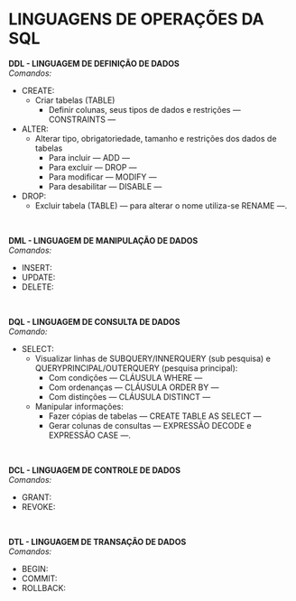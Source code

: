 # **LINGUAGENS DE OPERAÇÕES DA SQL**

**DDL - LINGUAGEM DE DEFINIÇÃO DE DADOS**</br>
*Comandos:*

- CREATE:
  - Criar tabelas (TABLE)
    - Definir colunas, seus tipos de dados e restrições — CONSTRAINTS —</br>
- ALTER:
  - Alterar tipo, obrigatoriedade, tamanho e restrições dos dados de tabelas
    - Para incluir — ADD —
    - Para excluir — DROP —
    - Para modificar — MODIFY — 
    - Para desabilitar — DISABLE — </br>
- DROP:
  - Excluir tabela (TABLE) — para alterar o nome utiliza-se RENAME —.</br>
</br>

**DML - LINGUAGEM DE MANIPULAÇÃO DE DADOS**</br>
*Comandos:*

- INSERT:</br>
- UPDATE:</br>
- DELETE:</br>
</br>

**DQL - LINGUAGEM DE CONSULTA DE DADOS**</br>
*Comando:*

- SELECT:  
  - Visualizar linhas de SUBQUERY/INNERQUERY (sub pesquisa) e QUERYPRINCIPAL/OUTERQUERY (pesquisa principal):
    - Com condições — CLÁUSULA WHERE —
    - Com ordenanças — CLÁUSULA ORDER BY —
    - Com distinções — CLÁUSULA DISTINCT —
  - Manipular informações:
    - Fazer cópias de tabelas — CREATE TABLE AS SELECT —
    - Gerar colunas de consultas — EXPRESSÃO DECODE e EXPRESSÃO CASE —.</br>
</br>

**DCL - LINGUAGEM DE CONTROLE DE DADOS**</br>
*Comandos:*

- GRANT:</br>
- REVOKE:</br>
</br>

**DTL - LINGUAGEM DE TRANSAÇÃO DE DADOS**</br>
*Comandos:*

- BEGIN:</br>
- COMMIT:</br>
- ROLLBACK:</br>
